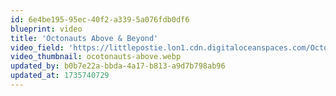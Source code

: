 ```yaml
---
id: 6e4be195-95ec-40f2-a339-5a076fdb0df6
blueprint: video
title: 'Octonauts Above & Beyond'
video_field: 'https://littlepostie.lon1.cdn.digitaloceanspaces.com/OctonautsAboveBeyond.mp4'
video_thumbnail: ocotonauts-above.webp
updated_by: b0b7e22a-bbda-4a17-b813-a9d7b798ab96
updated_at: 1735740729
---
```

